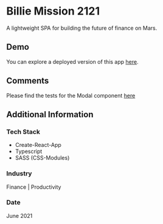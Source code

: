 # Billie Mission 2121
A lightweight SPA for building the future of finance on Mars.

## Demo
You can explore a deployed version of this app [here](https://billie-mission-2121.vercel.app/).

## Comments
Please find the tests for the Modal component [here](https://github.com/arnovanstaden/billie-mission-2121/blob/main/src/components/UI/Modal/Modal.test.tsx)

## Additional Information

### Tech Stack
* Create-React-App
* Typescript
* SASS (CSS-Modules)

### Industry
Finance | Productivity

### Date
June 2021







